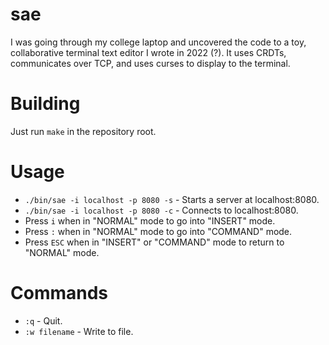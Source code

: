 # sae

I was going through my college laptop and uncovered the code to a toy, collaborative terminal text editor I wrote in 2022 (?). It uses CRDTs, communicates over TCP, and uses curses to display to the terminal.

# Building

Just run `make` in the repository root.

# Usage

- `./bin/sae -i localhost -p 8080 -s` - Starts a server at localhost:8080.
- `./bin/sae -i localhost -p 8080 -c` - Connects to localhost:8080.
- Press `i` when in "NORMAL" mode to go into "INSERT" mode.
- Press `:` when in "NORMAL" mode to go into "COMMAND" mode.
- Press `ESC` when in "INSERT" or "COMMAND" mode to return to "NORMAL" mode.

# Commands

- `:q` - Quit.
- `:w filename` - Write to file.

